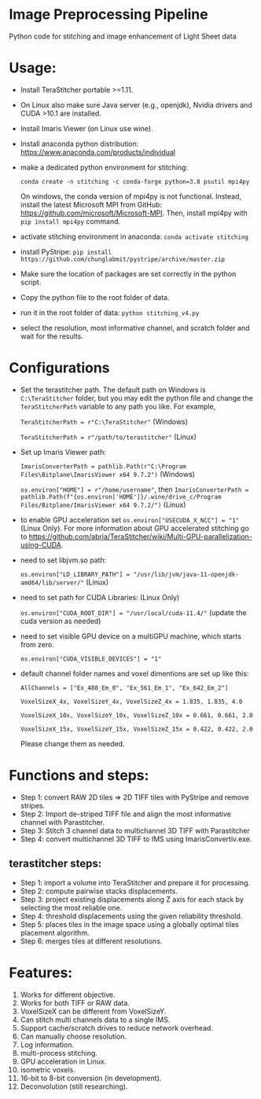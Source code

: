 # Image Preprocessing Pipeline
Python code for stitching and image enhancement of Light Sheet data

# Usage:
* Install TeraStitcher portable >=1.11.
* On Linux also make sure Java server (e.g., openjdk), Nvidia drivers and CUDA >10.1 are installed.
* Install Imaris Viewer (on Linux use wine).
* Install anaconda python distribution: https://www.anaconda.com/products/individual
* make a dedicated python environment for stitching:

   `conda create -n stitching -c conda-forge python=3.8 psutil mpi4py`
   
   On windows, the conda version of mpi4py is not functional. Instead, install the latest Microsoft MPI from GitHub: https://github.com/microsoft/Microsoft-MPI. Then, install mpi4py with `pip install mpi4py` command.
* activate stitching environment in anaconda: `conda activate stitching`
* install PyStripe: `pip install https://github.com/chunglabmit/pystripe/archive/master.zip`
* Make sure the location of packages are set correctly in the python script.
* Copy the python file to the root folder of data.
* run it in the root folder of data: `python stitching_v4.py`
* select the resolution, most informative channel, and scratch folder and  wait for the results.


# Configurations

* Set the terastitcher path. The default path on Windows is `C:\TeraStitcher` folder, but you may edit the python file and change the `TeraStitcherPath` variable to any path you like. For example,

   `TeraStitcherPath = r"C:\TeraStitcher"` (Windows)

   `TeraStitcherPath = r"/path/to/terastitcher"` (Linux)

* Set up Imaris Viewer path:

   `ImarisConverterPath = pathlib.Path(r"C:\Program Files\Bitplane\ImarisViewer x64 9.7.2")` (Windows)

   `os.environ["HOME"] = r"/home/username"`, then `ImarisConverterPath = pathlib.Path(f"{os.environ['HOME']}/.wine/drive_c/Program Files/Bitplane/ImarisViewer x64 9.7.2/")` (Linux)

* to enable GPU acceleration set `os.environ["USECUDA_X_NCC"] = "1"` (Linux Only). For more information about GPU accelerated stitching go to https://github.com/abria/TeraStitcher/wiki/Multi-GPU-parallelization-using-CUDA.
* need to set libjvm.so path:

   `os.environ["LD_LIBRARY_PATH"] = "/usr/lib/jvm/java-11-openjdk-amd64/lib/server/"` (Linux)

* need to set path for CUDA Libraries: (Linux Only)

   `os.environ["CUDA_ROOT_DIR"] = "/usr/local/cuda-11.4/"` (update the cuda version as needed)

* need to set visible GPU device on a multiGPU machine, which starts from zero.

   `os.environ["CUDA_VISIBLE_DEVICES"] = "1"`

* default channel folder names and voxel dimentions are set up like this:

   `AllChannels = ["Ex_488_Em_0", "Ex_561_Em_1", "Ex_642_Em_2"]`

   `VoxelSizeX_4x, VoxelSizeY_4x, VoxelSizeZ_4x = 1.835, 1.835, 4.0`

   `VoxelSizeX_10x, VoxelSizeY_10x, VoxelSizeZ_10x = 0.661, 0.661, 2.0`

   `VoxelSizeX_15x, VoxelSizeY_15x, VoxelSizeZ_15x = 0.422, 0.422, 2.0`

   Please change them as needed.


# Functions and steps:
* Step 1: convert RAW 2D tiles => 2D TIFF tiles with PyStripe and remove stripes.
* Step 2: Import de-striped TIFF file and align the most informative channel with Parastitcher.
* Step 3: Stitch 3 channel data to multichannel 3D TIFF with Parastitcher
* Step 4: convert multichannel 3D TIFF to IMS using ImarisConvertiv.exe.

## terastitcher steps:
* Step 1: import a volume into TeraStitcher and prepare it for processing.
* Step 2: compute pairwise stacks displacements.
* Step 3: project existing displacements along Z axis for each stack by selecting the most reliable one.
* Step 4: threshold displacements using the given reliability threshold.
* Step 5: places tiles in the image space using a globally optimal tiles placement algorithm.
* Step 6: merges tiles at different resolutions.

# Features:
1. Works for different objective.
2. Works for both TIFF or RAW data.
3. VoxelSizeX can be different from VoxelSizeY.
4. Can stitch multi channels data to a single IMS.
5. Support cache/scratch drives to reduce network overhead.
6. Can manually choose resolution.
7. Log information.
8. multi-process stitching.
9. GPU acceleration in Linux.
10. isometric voxels.
11. 16-bit to 8-bit conversion (in development).
12. Deconvolution (still researching).
